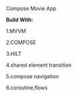 Compose Movie App

**Build With:**

1.MVVM

2.COMPOSE

3.HILT

4.shared element transition

5.compose navigation

6.coroutine,flows

